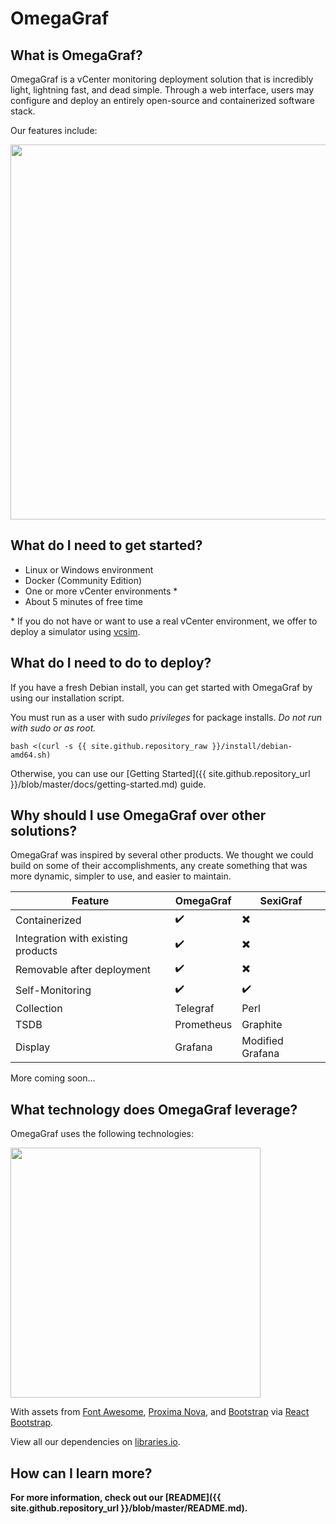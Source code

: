 # OmegaGraf

## What is OmegaGraf?

OmegaGraf is a vCenter monitoring deployment solution that is incredibly light, lightning fast, and dead simple. Through a web interface, users may configure and deploy an entirely open-source and containerized software stack.

Our features include:

<p align="left">
  <a href="#"><img src="{{ site.github.repository_raw }}/docs/branding/graphs/dist/features_1440.png" width="600px"></a>
</p>

## What do I need to get started?

- Linux or Windows environment
- Docker (Community Edition)
- One or more vCenter environments *
- About 5 minutes of free time

\* If you do not have or want to use a real vCenter environment, we offer to deploy a simulator using [vcsim](https://github.com/OmegaGraf/docker-vcsim).

## What do I need to do to deploy?

If you have a fresh Debian install, you can get started with OmegaGraf by using our installation script.

You must run as a user with sudo *privileges* for package installs. *Do not run with sudo or as root.*

```
bash <(curl -s {{ site.github.repository_raw }}/install/debian-amd64.sh)
```

Otherwise, you can use our [Getting Started]({{ site.github.repository_url }}/blob/master/docs/getting-started.md) guide.

## Why should I use OmegaGraf over other solutions?

OmegaGraf was inspired by several other products. We thought we could build on some of their accomplishments, any create something that was more dynamic, simpler to use, and easier to maintain.

| Feature                            | OmegaGraf          | SexiGraf                 |
| ---------------------------------- | ------------------ | ------------------------ |
| Containerized                      | :heavy_check_mark: | :heavy_multiplication_x: |
| Integration with existing products | :heavy_check_mark: | :heavy_multiplication_x: |
| Removable after deployment         | :heavy_check_mark: | :heavy_multiplication_x: |
| Self-Monitoring                    | :heavy_check_mark: | :heavy_check_mark:       |
| Collection                         | Telegraf           | Perl                     |
| TSDB                               | Prometheus         | Graphite                 |
| Display                            | Grafana            | Modified Grafana         |

More coming soon...

## What technology does OmegaGraf leverage?

OmegaGraf uses the following technologies:

<p align="left">
  <a href="#"><img src="{{ site.github.repository_raw }}/docs/branding/graphs/dist/tech_1440.png" width="400px"></a>
</p>

With assets from [Font Awesome](https://fontawesome.com/), [Proxima Nova](https://www.marksimonson.com/fonts/view/proxima-nova), and [Bootstrap](https://getbootstrap.com/) via [React Bootstrap](https://react-bootstrap.github.io/).

View all our dependencies on [libraries.io](https://libraries.io/github/OmegaGraf/OmegaGraf).

## How can I learn more?

**For more information, check out our [README]({{ site.github.repository_url }}/blob/master/README.md).**
